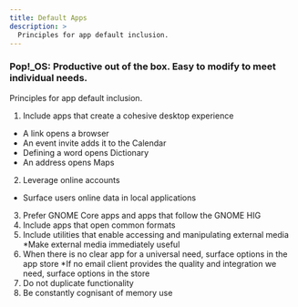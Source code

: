 ```yaml
---
title: Default Apps
description: >
  Principles for app default inclusion.
---
```

### Pop!\_OS: Productive out of the box. Easy to modify to meet individual needs.

Principles for app default inclusion.

1. Include apps that create a cohesive desktop experience
* A link opens a browser
* An event invite adds it to the Calendar
* Defining a word opens Dictionary
* An address opens Maps
2. Leverage online accounts
* Surface users online data in local applications
3. Prefer GNOME Core apps and apps that follow the GNOME HIG
4. Include apps that open common formats
5. Include utilities that enable accessing and manipulating external media
*Make external media immediately useful
6. When there is no clear app for a universal need, surface options in the app store
*If no email client provides the quality and integration we need, surface options in the store
7. Do not duplicate functionality
8. Be constantly cognisant of memory use
